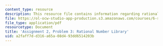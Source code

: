 ```yaml
---
content_type: resource
description: This resource file contains information regarding rational number library.
file: https://ol-ocw-studio-app-production.s3.amazonaws.com/courses/6-s096-effective-programming-in-c-and-c-january-iap-2014/a2faff7dd316a65a08d493dd6514203b_MIT6_S096IAP14_ass2_p3.pdf
file_type: application/pdf
resourcetype: Document
title: 'Assignment 2, Problem 3: Rational Number Library'
uid: a2faff7d-d316-a65a-08d4-93dd6514203b
---
```

